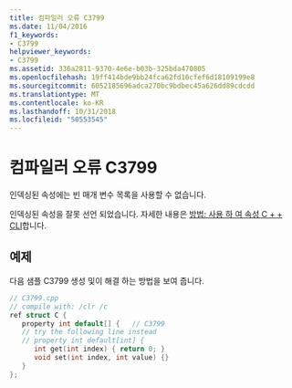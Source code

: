 ```yaml
---
title: 컴파일러 오류 C3799
ms.date: 11/04/2016
f1_keywords:
- C3799
helpviewer_keywords:
- C3799
ms.assetid: 336a2811-9370-4e6e-b03b-325bda470805
ms.openlocfilehash: 19ff414bde9bb24fca62fd10cfef6d18109199e8
ms.sourcegitcommit: 6052185696adca270bc9bdbec45a626dd89cdcdd
ms.translationtype: MT
ms.contentlocale: ko-KR
ms.lasthandoff: 10/31/2018
ms.locfileid: "50553545"
---
```

# <a name="compiler-error-c3799"></a>컴파일러 오류 C3799

인덱싱된 속성에는 빈 매개 변수 목록을 사용할 수 없습니다.

인덱싱된 속성을 잘못 선언 되었습니다. 자세한 내용은 [방법: 사용 하 여 속성 C + + CLI](../../dotnet/how-to-use-properties-in-cpp-cli.md)합니다.

## <a name="example"></a>예제

다음 샘플 C3799 생성 및이 해결 하는 방법을 보여 줍니다.

```cpp
// C3799.cpp
// compile with: /clr /c
ref struct C {
   property int default[] {   // C3799
   // try the following line instead
   // property int default[int] {
      int get(int index) { return 0; }
      void set(int index, int value) {}
   }
};
```